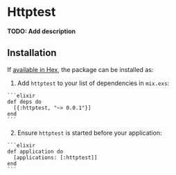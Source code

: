 # Httptest

**TODO: Add description**

## Installation

If [available in Hex](https://hex.pm/docs/publish), the package can be installed as:

  1. Add `httptest` to your list of dependencies in `mix.exs`:

    ```elixir
    def deps do
      [{:httptest, "~> 0.0.1"}]
    end
    ```

  2. Ensure `httptest` is started before your application:

    ```elixir
    def application do
      [applications: [:httptest]]
    end
    ```

